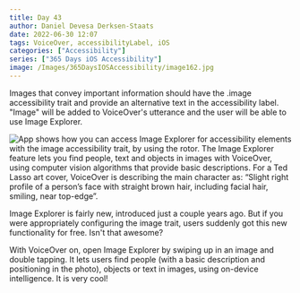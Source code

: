 ```yaml
---
title: Day 43
author: Daniel Devesa Derksen-Staats
date: 2022-06-30 12:07
tags: VoiceOver, accessibilityLabel, iOS
categories: ["Accessibility"]
series: ["365 Days iOS Accessibility"]
image: /Images/365DaysIOSAccessibility/image162.jpg
---
```


Images that convey important information should have the .image accessibility trait and provide an alternative text in the accessibility label. "Image" will be added to VoiceOver's utterance and the user will be able to use Image Explorer.

![App shows how you can access Image Explorer for accessibility elements with the image accessibility trait, by using the rotor. The Image Explorer feature lets you find people, text and objects in images with VoiceOver, using computer vision algorithms that provide basic descriptions. For a Ted Lasso art cover, VoiceOver is describing the main character as: “Slight right profile of a person’s face with straight brown hair, including facial hair, smiling, near top-edge”.](/Images/365DaysIOSAccessibility/image162.jpg)

Image Explorer is fairly new, introduced just a couple years ago. But if you were appropriately configuring the image trait, users suddenly got this new functionality for free. Isn't that awesome?

With VoiceOver on, open Image Explorer by swiping up in an image and double tapping. It lets users find people (with a basic description and positioning in the photo), objects or text in images, using on-device intelligence. It is very cool!



